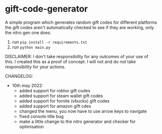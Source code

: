 # gift-code-generator

A simple program which generates random gift codes for different platforms
the gift codes aren't automatically checked to see if they are working, only the nitro gen one does.

1. run `pip install -r requirements.txt`
2. run `python main.py`

DISCLAIMER:
I don't take responsibility for any outcomes of your use of this.
I created this as a proof of concept.
I will not and do not take responsibility for your actions.


CHANGELOG:
  - 10th may 2022:
     - added support for roblox gift codes
     - added support for steam wallet gift codes
     - added support for fornite (vbucks) gift codes
     - added support for amazon gift cdes
     - changed the menu, you now have to use arrow keys to navigate
     - fixed console title bug
     - make a little change to the nitro generator and checker for optimisation
